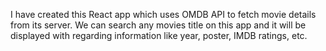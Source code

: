 I have created this React app which uses OMDB API to fetch movie details from its server. We can search any movies title on this app and it will be displayed with regarding information like year, poster, IMDB ratings, etc.
